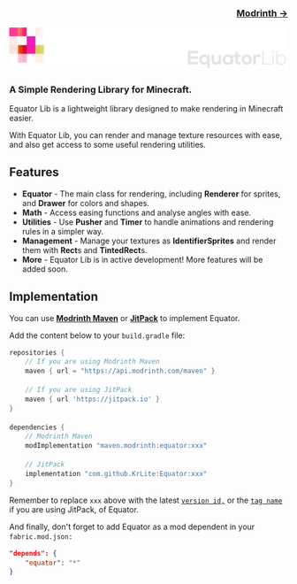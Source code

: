 ### <p align=right>[Modrinth →](https://modrinth.com/mod/equator)</p>

![Banner](artwork/banner.png)

### A Simple Rendering Library for Minecraft.

Equator Lib is a lightweight library designed to make rendering in Minecraft easier.

With Equator Lib, you can render and manage texture resources with ease, and 
also get access to some useful rendering utilities.

## Features

- **Equator** - The main class for rendering, including **Renderer** for sprites, and **Drawer** for colors and shapes.
- **Math** - Access easing functions and analyse angles with ease.
- **Utilities** - Use **Pusher** and **Timer** to handle animations and rendering rules in a simpler way.
- **Management** - Manage your textures as **IdentifierSprites** and render them with **Rect**s and **TintedRect**s.
- **More** - Equator Lib is in active development! More features will be added soon.

## Implementation

You can use **[Modrinth Maven](https://docs.modrinth.com/docs/tutorials/maven/)** or **[JitPack](https://jitpack.io)** to implement Equator.

Add the content below to your `build.gradle` file:

```groovy
repositories {
    // If you are using Modrinth Maven
    maven { url = "https://api.modrinth.com/maven" }
    
    // If you are using JitPack
    maven { url 'https://jitpack.io' }
}

dependencies {
    // Modrinth Maven
    modImplementation "maven.modrinth:equator:xxx"
    
    // JitPack
    implementation "com.github.KrLite:Equator:xxx"
}
```

Remember to replace `xxx` above with the latest [`version id,`](https://modrinth.com/mod/equator/versions) or the [`tag name`](https://github.com/KrLite/Equator/tags) if you are using JitPack, of Equator.

And finally, don't forget to add Equator as a mod dependent in your `fabric.mod.json:`

```json
"depends": {
    "equator": "*"
}
```
